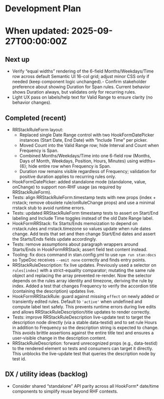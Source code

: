 # Development Plan
#
# When updated: 2025-09-27T00:00:00Z

## Next up
- Verify “equal widths” rendering of the 6-field Months/Weekdays/Time  row across default Semantic UI 16-col grid; adjust minor CSS only if  needed (keep component logic unchanged).- Confirm stakeholder preference about showing Duration for Span rules.  Current behavior shows Duration always, but validates only for  recurring rules.
- Light UX pass on labels/help text for Valid Range to ensure clarity
  (no behavior changes).

## Completed (recent)

- RRStackRuleForm layout:
  - Replaced single Date Range control with two HookFormDatePicker
    instances (Start Date, End Date) with “Include Time” per picker.
  - Moved Count into the Valid Range row; hide Interval and Count when
    Frequency is Span.
  - Combined Months/Weekdays/Time into one 6-field row (Months, Days of
    Month, Weekdays, Position, Hours, Minutes) using widths={6}; hide
    entire row when Frequency is Span.
  - Duration row remains visible regardless of Frequency; validation for
    positive duration applies to recurring rules only.
- HookFormDatePicker: added standalone mode (standalone, value,
  onChange) to support non-RHF usage (as required by RRStackRuleForm).
- Tests: align RRStackRuleForm.timestamp tests with new props
  (index + rrstack; remove obsolete rule/onRuleChange props) and
  use a minimal rrstack stub to avoid runtime errors.
- Tests: updated RRStackRuleForm timestamp tests to assert on Start/End
  labeling and Include Time toggles instead of the old Date Range label.
- HookFormRRStack: fix Starts/Ends memoization to depend on
  rrstack.rules and rrstack.timezone so values update when rule dates
  change. Add tests that set and then change Start/End dates and assert
  the Starts/Ends fields update accordingly.
- Tests: remove assumptions about paragraph wrappers around Starts/Ends
  in HookFormRRStack; assert field text content instead.
- Tooling: fix docs command in stan.config.yml to use `npm run stan:docs`
  so TypeDoc receives `--emit none` correctly and finds entry points.
- RRStackRuleDescription: fix live updates. Previously used a selector
  on `rules[index]` with a strict-equality comparator; mutating the same
  rule object and replacing the array prevented re-render. Now the
  selector depends on the rules array identity and timezone, deriving
  the rule by index. Added a test that changes Frequency to verify the
  accordion title (containing the description) updates live.
- HookFormRRStackRule: guard against missing `effect` on newly added or
  transiently edited rules. Default to `'active'` when undefined and
  compute label text safely. This prevents runtime errors during live
  edits and allows RRStackRuleDescription/title updates to render
  correctly.
- Tests: improve RRStackRuleDescription live-update test to target the
  description node directly (via a stable data-testid) and to set rule
  Hours in addition to Frequency so the description string is expected
  to change. This avoids brittle assertions against the entire title
  text and ensures a user-visible change in the description content.
- RRStackRuleDescription: forward unrecognized props (e.g., data-testid)
  to the rendered element so tests and consumers can target it directly.
  This unblocks the live-update test that queries the description node
  by test id.

## DX / utility ideas (backlog)
- Consider shared “standalone” API parity across all HookForm*  date/time components to simplify reuse beyond RHF contexts.